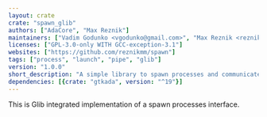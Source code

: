```yaml
---
layout: crate
crate: "spawn_glib"
authors: ["AdaCore", "Max Reznik"]
maintainers: ["Vadim Godunko <vgodunko@gmail.com>", "Max Reznik <reznikmm@gmail.com>"]
licenses: ["GPL-3.0-only WITH GCC-exception-3.1"]
websites: ["https://github.com/reznikmm/spawn"]
tags: ["process", "launch", "pipe", "glib"]
version: "1.0.0"
short_description: "A simple library to spawn processes and communicate with them."
dependencies: [{crate: "gtkada", version: "^19"}]
---
```

This is Glib integrated implementation of a spawn processes interface.

